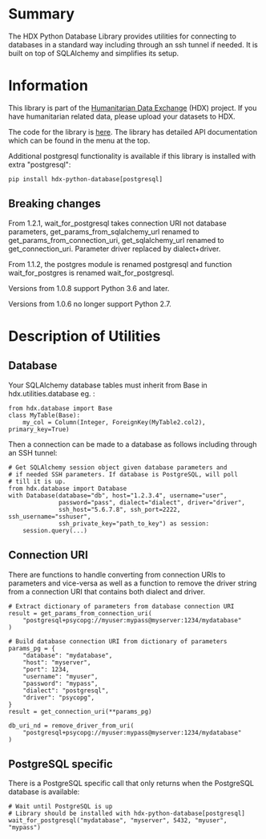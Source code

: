 # Summary

The HDX Python Database Library provides utilities for connecting to databases in a standard way including
through an ssh tunnel if needed. It is built on top of SQLAlchemy and simplifies its setup.

# Information

This library is part of the [Humanitarian Data Exchange](https://data.humdata.org/) (HDX) project. If you have 
humanitarian related data, please upload your datasets to HDX.

The code for the library is [here](https://github.com/OCHA-DAP/hdx-python-database).
The library has detailed API documentation which can be found in the menu at the top. 

Additional postgresql functionality is available if this library is installed with extra "postgresql":

    pip install hdx-python-database[postgresql]

## Breaking changes

From 1.2.1, wait_for_postgresql takes connection URI not database parameters, 
get_params_from_sqlalchemy_url renamed to get_params_from_connection_uri,
get_sqlalchemy_url renamed to get_connection_uri. Parameter driver replaced 
by dialect+driver.

From 1.1.2, the postgres module is renamed postgresql and function wait_for_postgres
is renamed wait_for_postgresql.

Versions from 1.0.8 support Python 3.6 and later.

Versions from 1.0.6 no longer support Python 2.7. 

# Description of Utilities

## Database

Your SQLAlchemy database tables must inherit from Base in
hdx.utilities.database eg. :

    from hdx.database import Base
    class MyTable(Base):
        my_col = Column(Integer, ForeignKey(MyTable2.col2), primary_key=True)

Then a connection can be made to a database as follows including through an SSH
tunnel:

    # Get SQLAlchemy session object given database parameters and
    # if needed SSH parameters. If database is PostgreSQL, will poll
    # till it is up.
    from hdx.database import Database
    with Database(database="db", host="1.2.3.4", username="user", 
                  password="pass", dialect="dialect", driver="driver", 
                  ssh_host="5.6.7.8", ssh_port=2222, ssh_username="sshuser", 
                  ssh_private_key="path_to_key") as session:
        session.query(...)

## Connection URI

There are functions to handle converting from connection URIs to parameters and
vice-versa as well as a function to remove the driver string from a connection 
URI that contains both dialect and driver.

    # Extract dictionary of parameters from database connection URI
    result = get_params_from_connection_uri(
        "postgresql+psycopg://myuser:mypass@myserver:1234/mydatabase"
    )

    # Build database connection URI from dictionary of parameters
    params_pg = {
        "database": "mydatabase",
        "host": "myserver",
        "port": 1234,
        "username": "myuser",
        "password": "mypass",
        "dialect": "postgresql",
        "driver": "psycopg",
    }
    result = get_connection_uri(**params_pg)

    db_uri_nd = remove_driver_from_uri(
        "postgresql+psycopg://myuser:mypass@myserver:1234/mydatabase"
    )

## PostgreSQL specific

There is a PostgreSQL specific call that only returns when the PostgreSQL database
is available:

    # Wait until PostgreSQL is up
    # Library should be installed with hdx-python-database[postgresql]
    wait_for_postgresql("mydatabase", "myserver", 5432, "myuser", "mypass")

